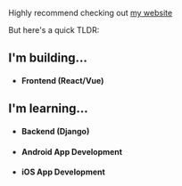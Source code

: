 Highly recommend checking out [my website](https://lostmypillow.github.io)

But here's a quick TLDR:

## I'm building...
- #### Frontend (React/Vue)

## I'm learning...
- #### Backend (Django)
- #### Android App Development 
- #### iOS App Development


<!--
**lostmypillow/lostmypillow** is a ✨ _special_ ✨ repository because its `README.md` (this file) appears on your GitHub profile.

Here are some ideas to get you started:

- 🔭 I’m currently working on ...
- 🌱 I’m currently learning ...
- 👯 I’m looking to collaborate on ...
- 🤔 I’m looking for help with ...
- 💬 Ask me about ...
- 📫 How to reach me: ...
- 😄 Pronouns: ...
- ⚡ Fun fact: ...
-->
